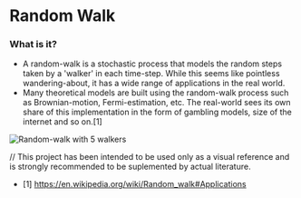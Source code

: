 # Random Walk

### What is it?
- A random-walk is a stochastic process that models the random steps taken by a 'walker' in each time-step. While this seems like pointless wandering-about, it has a wide range of applications in the real world.
- Many theoretical models are built using the random-walk process such as Brownian-motion, Fermi-estimation, etc. The real-world sees its own share of this implementation in the form of gambling models, size of the internet and so on.[1]


![Random-walk with 5 walkers](https://user-images.githubusercontent.com/46783458/113971458-7146b200-9856-11eb-81f5-fa5e62ab33d6.gif)




// This project has been intended to be used only as a visual reference and is strongly recommended to be suplemented by actual literature.
* [1] https://en.wikipedia.org/wiki/Random_walk#Applications

